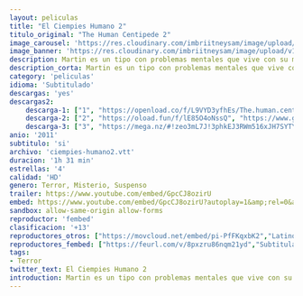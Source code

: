 ```yaml
---
layout: peliculas
title: "El Ciempies Humano 2"
titulo_original: "The Human Centipede 2"
image_carousel: 'https://res.cloudinary.com/imbriitneysam/image/upload/v1544228405/cien2-poster-min.jpg'
image_banner: 'https://res.cloudinary.com/imbriitneysam/image/upload/v1544228406/cien2-banner-min.jpg'
description: Martin es un tipo con problemas mentales que vive con su madre en un barrio pobre de Londres. Trabaja de guardia nocturno en un estacionamiento subterráneo, pasa las noches viendo una y otra vez su película favorita El Ciempies Humano pero llega a un punto que se obsesiona con ella. Ya al borde de la locura planea hacer un ciempies humano y encerrarlos en un almacén que alquila.
description_corta: Martin es un tipo con problemas mentales que vive con su madre en un barrio pobre de Londres. Trabaja de guardia nocturno en un estacionamiento subterráneo, pasa las noches viendo una y otra vez su película favorita El Ciempies Humano pero.....
category: 'peliculas'
idioma: 'Subtitulado'
descargas: 'yes'
descargas2:
    descarga-1: ["1", "https://openload.co/f/L9VYD3yfhEs/The.human.centipede.ii.2011.limited.720.bdrip.subesp.mp4", "https://www.google.com/s2/favicons?domain=openload.co","OpenLoad","https://res.cloudinary.com/imbriitneysam/image/upload/v1541473684/mexico.png", "Latino", "HD"]
    descarga-2: ["2", "https://oload.fun/f/lE85O4oNssQ", "https://www.google.com/s2/favicons?domain=openload.co","OpenLoad","https://res.cloudinary.com/imbriitneysam/image/upload/v1541473684/mexico.png", "Latino", "HD"]
    descarga-3: ["3", "https://mega.nz/#!zeo3mL7J!3phkEJ3RWm516xJH7SYTYIc8tGdHC2NWdiHethOROqw", "https://www.google.com/s2/favicons?domain=mega.nz","Mega","https://res.cloudinary.com/imbriitneysam/image/upload/v1541473684/mexico.png", "Latino", "HD"]
anio: '2011'
subtitulo: 'si'
archivo: 'ciempies-humano2.vtt'
duracion: '1h 31 min'
estrellas: '4'
calidad: 'HD'
genero: Terror, Misterio, Suspenso
trailer: https://www.youtube.com/embed/GpcCJ8ozirU
embed: https://www.youtube.com/embed/GpcCJ8ozirU?autoplay=1&amp;rel=0&amp;hd=1&border=0&wmode=opaque&enablejsapi=1&modestbranding=1&controls=1&showinfo=0
sandbox: allow-same-origin allow-forms
reproductor: 'fembed'
clasificacion: '+13'
reproductores_otros: ["https://movcloud.net/embed/pi-PfFKqxbK2","Latino"]
reproductores_fembed: ["https://feurl.com/v/8pxzru86nqm21yd","Subtitulado","https://feurl.com/v/4lo00lzd6xo","Subtitulado"]
tags:
- Terror
twitter_text: El Ciempies Humano 2
introduction: Martin es un tipo con problemas mentales que vive con su madre en un barrio pobre de Londres. Trabaja de guardia nocturno en un estacionamiento subterráneo, pasa las noches viendo una y otra vez su película favorita El Ciempies Humano pero...
---
```



 







